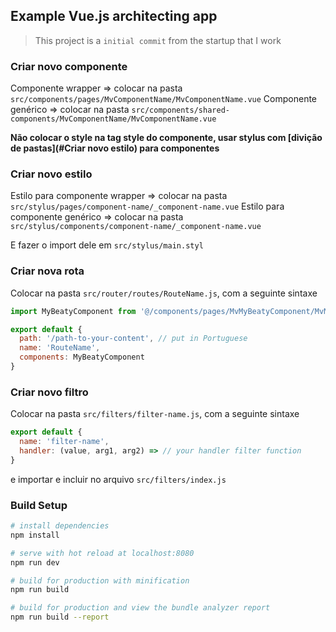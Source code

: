 ## Example Vue.js architecting app

> This project is a `initial commit` from the startup that I work


### Criar novo componente

Componente wrapper => colocar na pasta `src/components/pages/MvComponentName/MvComponentName.vue`
Componente genérico => colocar na pasta `src/components/shared-components/MvComponentName/MvComponentName.vue`

**Não colocar o style na tag style do componente, usar stylus com [divição de pastas](#Criar novo estilo) para componentes**

### Criar novo estilo

Estilo para componente wrapper => colocar na pasta `src/stylus/pages/component-name/_component-name.vue`
Estilo para componente genérico => colocar na pasta `src/stylus/components/component-name/_component-name.vue`

E fazer o import dele em `src/stylus/main.styl`

### Criar nova rota

Colocar na pasta `src/router/routes/RouteName.js`, com a seguinte sintaxe

```javascript
import MyBeatyComponent from '@/components/pages/MvMyBeatyComponent/MvMyBeatyComponent'

export default {
  path: '/path-to-your-content', // put in Portuguese
  name: 'RouteName',
  components: MyBeatyComponent
}
```

### Criar novo filtro

Colocar na pasta `src/filters/filter-name.js`, com a seguinte sintaxe

```javascript
export default {
  name: 'filter-name',
  handler: (value, arg1, arg2) => // your handler filter function
}
```

e importar e incluir no arquivo `src/filters/index.js`

### Build Setup

``` bash
# install dependencies
npm install

# serve with hot reload at localhost:8080
npm run dev

# build for production with minification
npm run build

# build for production and view the bundle analyzer report
npm run build --report
```
